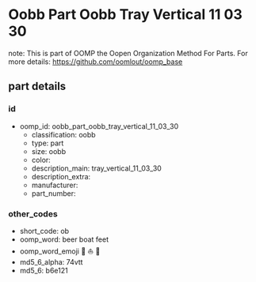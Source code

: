 # Oobb Part Oobb Tray Vertical 11 03 30  

note: This is part of OOMP the Oopen Organization Method For Parts. For more details: https://github.com/oomlout/oomp_base

##  part details





### id
* oomp_id: oobb_part_oobb_tray_vertical_11_03_30
  * classification: oobb
  * type: part
  * size: oobb
  * color: 
  * description_main: tray_vertical_11_03_30
  * description_extra: 
  * manufacturer: 
  * part_number: 

### other_codes
* short_code: ob
* oomp_word: beer boat feet
* oomp_word_emoji :beer: :boat: :feet:
* md5_6_alpha: 74vtt
* md5_6: b6e121